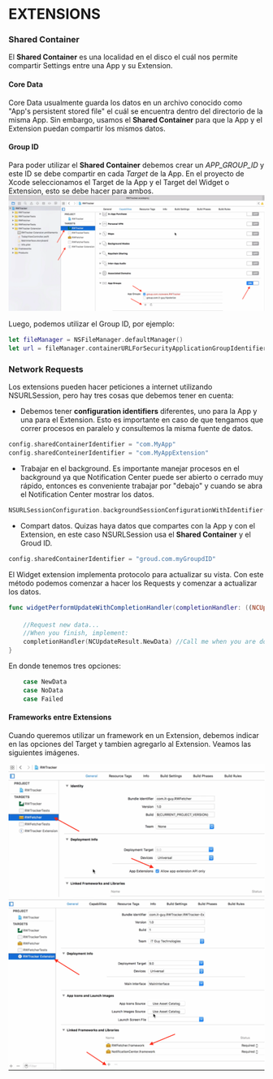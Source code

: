 # EXTENSIONS #

### Shared Container ###
El **Shared Container** es una localidad en el disco el cuál nos permite compartir Settings entre una App y su Extension.

#### Core Data ####
Core Data usualmente guarda los datos en un archivo conocido como "App's persistent stored file" el cuál se encuentra dentro del directorio de la misma App. Sin embargo, usamos el **Shared Container** para que la App y el Extension puedan compartir los mismos datos.


#### Group ID ####
Para poder utilizar el **Shared Container** debemos crear un *APP_GROUP_ID* y este ID se debe compartir en cada *Target* de la App.
En el proyecto de Xcode seleccionamos el Target de la App y el Target del Widget o Extension, esto se debe hacer para ambos.
<img src="https://github.com/richimf/CodigosSwift/blob/master/Extensions/ActivateGroupId.png" width="1000">

Luego, podemos utilizar el Group ID, por ejemplo:

```Swift
let fileManager = NSFileManager.defaultManager()
let url = fileManager.containerURLForSecurityApplicationGroupIdentifier(“APP_GROUP_ID”)
```


### Network Requests ###
Los extensions pueden hacer peticiones a internet utilizando NSURLSession, pero hay tres cosas que debemos tener en cuenta:
- Debemos tener **configuration identifiers** diferentes, uno para la App y una para el Extension. Esto es importante en caso de que tengamos que correr procesos en paralelo y consultemos la misma fuente de datos.
```Swift
config.sharedContainerIdentifier = "com.MyApp"
config.sharedConteinerIdentifier = "com.MyAppExtension"
```

- Trabajar en el background. Es importante manejar procesos en el background ya que Notification Center puede ser abierto o cerrado muy rápido, entonces es conveniente trabajar por "debajo" y cuando se abra el Notification Center mostrar los datos. 
```Swift
NSURLSessionConfiguration.backgroundSessionConfigurationWithIdentifier(config)
```

- Compart datos. Quizas haya datos que compartes con la App y con el Extension, en este caso NSURLSession usa el **Shared Container** y el Groud ID.
```Swift
config.sharedContainerIdentifier = "groud.com.myGroupdID"
```

El Widget extension implementa protocolo para actualizar su vista. Con este método podemos comenzar a hacer los Requests y comenzar a actualizar los datos.
```Swift
func widgetPerformUpdateWithCompletionHandler(completionHandler: ((NCUpdateREsult) -> Void)) {

	//Request new data...
	//When you finish, implement:
	completionHandler(NCUpdateResult.NewData) //Call me when you are done
}
```
En donde tenemos tres opciones:
```Swift
	case NewData
	case NoData
	case Failed
```


#### Frameworks entre Extensions ####
Cuando queremos utilizar un framework en un Extension, debemos indicar en las opciones del Target y tambien agregarlo al Extension.
Veamos las siguientes imágenes.

<img src="https://github.com/richimf/CodigosSwift/blob/master/Extensions/Include%20Framework%20with%20Extensions.png" width="750">
<img src="https://github.com/richimf/CodigosSwift/blob/master/Extensions/Include%20Framework%20with%20Extensions%20in%20Widget.png" width="750">










